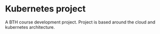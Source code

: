 # Kubernetes project
A BTH course development project. Project is based around the cloud and kubernetes architecture.
